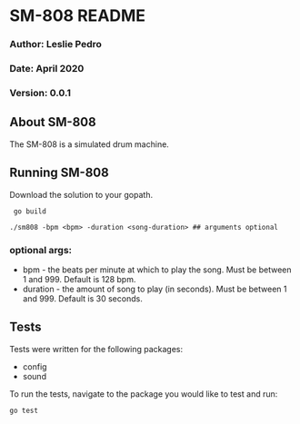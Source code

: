 # SM-808 README
### Author: Leslie Pedro
### Date: April 2020
### Version: 0.0.1

## About SM-808
The SM-808 is a simulated drum machine. 

## Running SM-808
Download the solution to your gopath.

```shell script
 go build
``` 

```shell script
./sm808 -bpm <bpm> -duration <song-duration> ## arguments optional
```

### optional args:
- bpm - the beats per minute at which to play the song. Must be between 1 and 999. Default is 128 bpm.
- duration - the amount of song to play (in seconds). Must be between 1 and 999. Default is 30 seconds.

## Tests
Tests were written for the following packages:
- config
- sound

To run the tests, navigate to the package you would like to test and run:
```shell script
go test
```